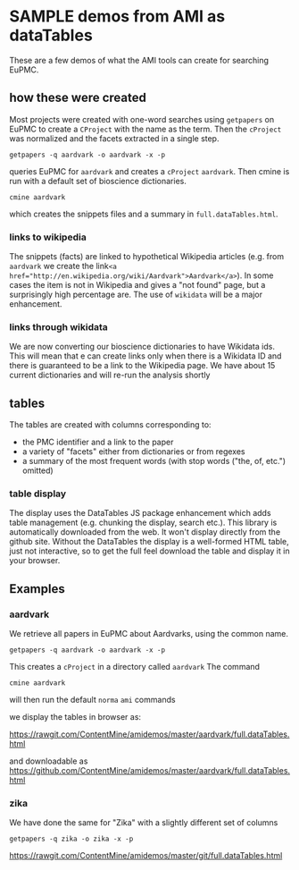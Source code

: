 # SAMPLE demos from AMI as dataTables

These are a few demos of what the AMI tools can create for searching EuPMC. 
## how these were created

Most  projects were created with one-word searches using `getpapers` on EuPMC to create a `CProject` with the name as the term. Then the
`cProject` was normalized and the facets extracted in a single step. 

```
getpapers -q aardvark -o aardvark -x -p 
```  
queries EuPMC for `aardvark` and creates a `cProject` `aardvark`. Then cmine is run with a default set of bioscience dictionaries.
```
cmine aardvark
```
which creates the snippets files and a summary in `full.dataTables.html`.

### links to wikipedia

The snippets (facts) are linked to hypothetical Wikipedia articles (e.g. from `aardvark` we create the link`<a href="http://en.wikipedia.org/wiki/Aardvark">Aardvark</a>`). In some cases the item is not in Wikipedia and gives a "not found" page, but a surprisingly high percentage are. The use of `wikidata` will be a major enhancement.

### links through wikidata

We are now converting our bioscience dictionaries to have Wikidata ids. This will mean that e can create links only when there is a Wikidata ID  and there is guaranteed to be a link to the Wikipedia page. We have about 15 current dictionaries and will re-run the analysis shortly

## tables

The tables are created with columns corresponding to:

 * the PMC identifier and a link to the paper
 * a variety of "facets" either from dictionaries or from regexes
 * a summary of the most frequent words (with stop words ("the, of, etc.") omitted)

### table display
The display uses the DataTables JS package enhancement which adds table management (e.g. chunking the display, search etc.). This library is automatically downloaded from the web. It won't display directly from the github site. Without the DataTables the display is a well-formed HTML table, just not interactive, so to get the full feel download the table and display it in your browser.

## Examples

### aardvark

We retrieve all papers in EuPMC about Aardvarks, using the common name.

```
getpapers -q aardvark -o aardvark -x -p
```
This creates a `cProject` in a directory called `aardvark` 
The command 
```
cmine aardvark 
```
will then run the default `norma` `ami` commands 


we display the tables in browser as:

https://rawgit.com/ContentMine/amidemos/master/aardvark/full.dataTables.html 

and downloadable as
https://github.com/ContentMine/amidemos/master/aardvark/full.dataTables.html 





### zika

We have done the same for "Zika" with a slightly different set of columns

```
getpapers -q zika -o zika -x -p
```
https://rawgit.com/ContentMine/amidemos/master/git/full.dataTables.html 









